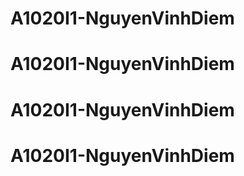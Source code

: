 # A1020I1-NguyenVinhDiem
# A1020I1-NguyenVinhDiem
# A1020I1-NguyenVinhDiem
# A1020I1-NguyenVinhDiem
